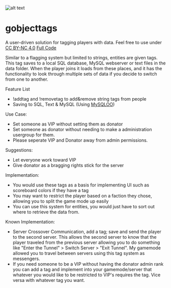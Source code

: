 ![alt text](https://raw.githubusercontent.com/TibbaRrule/gobjecttags/master/gobjecttagslogo.jpg)

# gobjecttags
A user-driven solution for tagging players with data. Feel free to use under [CC BY-NC 4.0](https://creativecommons.org/licenses/by-nc/4.0/legalcode) [Full Code](https://creativecommons.org/licenses/by-nc/4.0/legalcode)

Similar to a flagging system but limited to strings, entities are given tags. This tag saves to a local SQL database, MySQL webserver or text files in the data folder. When the player joins it loads from these places, and it
has the functionality to look through multiple sets of data if you decide to switch from one to another.

Feature List
- !addtag <user> <flag> and !removetag <user> <flag> to add&remove string tags from people
- Saving to SQL, Text & MySQL (Using [MySQLOO](https://github.com/FredyH/MySQLOO))

Use Case:
- Set someone as VIP without setting them as donator
- Set someone as donator without needing to make a administration usergroup for them.
- Please seperate VIP and Donator away from admin permissions.

Suggestions:
- Let everyone work toward VIP
- Give donator as a bragging rights stick for the server

Implementation:
- You would use these tags as a basis for implementing UI such as scoreboard colors if they have a tag
- You may want to restrict the player based on a faction they chose, allowing you to split the game mode up easily
- You can use this system for entities, you would just have to sort out where to retrieve the data from.

Known Implementation:
- Server Crossover Communication, add a tag; save and send the player to the second server. This allows the second server to know that the player traveled from the previous server
allowing you to do something like "Enter the Tunnel" > Switch Server > "Exit Tunnel". My gamemode allowed you to travel between servers using this tag system as messengers.
- If you need someone to be a VIP without having the donator admin rank you can add a tag and implement into your gamemode/server that whatever you would like to be restricted to VIP's requires
the tag. Vice versa with whatever tag you want.

